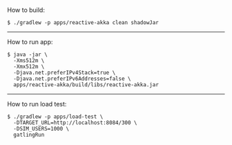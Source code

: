 How to build:

```shell script
$ ./gradlew -p apps/reactive-akka clean shadowJar
```
---

How to run app:

```shell script
$ java -jar \
  -Xms512m \
  -Xmx512m \
  -Djava.net.preferIPv4Stack=true \
  -Djava.net.preferIPv6Addresses=false \
  apps/reactive-akka/build/libs/reactive-akka.jar
```
---

How to run load test:
```shell script
$ ./gradlew -p apps/load-test \
  -DTARGET_URL=http://localhost:8084/300 \
  -DSIM_USERS=1000 \
  gatlingRun
```
